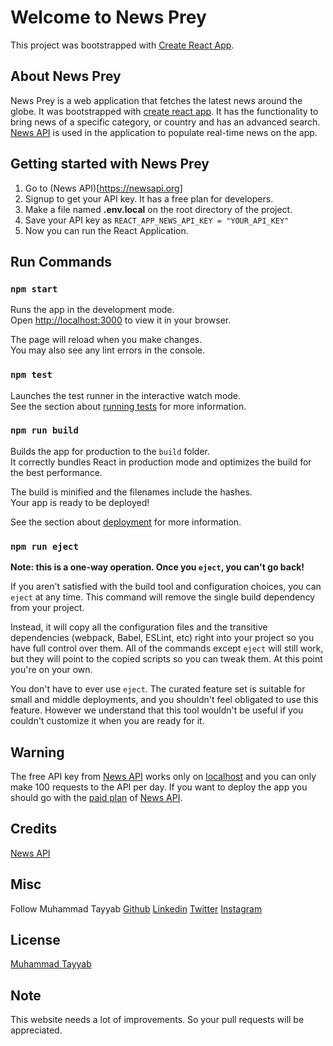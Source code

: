 # Welcome to  News Prey

This project was bootstrapped with [Create React App](https://github.com/facebook/create-react-app).

## About News Prey

News Prey is a web application that fetches the latest news around the globe. It was bootstrapped with [create react app](https://github.com/facebook/create-react-app). It has the functionality to bring news of a specific category, or country and has an advanced search. [News API](https://newsapi.org) is used in the application to populate real-time news on the app.

## Getting started with News Prey

1. Go to (News API)[https://newsapi.org]
2. Signup to get your API key. It has a free plan for developers.
3. Make a file named **.env.local** on the root directory of the project.
4. Save your API key as `REACT_APP_NEWS_API_KEY = "YOUR_API_KEY"`
5. Now you can run the React Application.

## Run Commands
### `npm start`

Runs the app in the development mode.\
Open [http://localhost:3000](http://localhost:3000) to view it in your browser.

The page will reload when you make changes.\
You may also see any lint errors in the console.

### `npm test`

Launches the test runner in the interactive watch mode.\
See the section about [running tests](https://facebook.github.io/create-react-app/docs/running-tests) for more information.

### `npm run build`

Builds the app for production to the `build` folder.\
It correctly bundles React in production mode and optimizes the build for the best performance.

The build is minified and the filenames include the hashes.\
Your app is ready to be deployed!

See the section about [deployment](https://facebook.github.io/create-react-app/docs/deployment) for more information.

### `npm run eject`

**Note: this is a one-way operation. Once you `eject`, you can't go back!**

If you aren't satisfied with the build tool and configuration choices, you can `eject` at any time. This command will remove the single build dependency from your project.

Instead, it will copy all the configuration files and the transitive dependencies (webpack, Babel, ESLint, etc) right into your project so you have full control over them. All of the commands except `eject` will still work, but they will point to the copied scripts so you can tweak them. At this point you're on your own.

You don't have to ever use `eject`. The curated feature set is suitable for small and middle deployments, and you shouldn't feel obligated to use this feature. However we understand that this tool wouldn't be useful if you couldn't customize it when you are ready for it.

## Warning
The free API key from [News API](https://newsapi.org) works only on [localhost](http://127.0.0.1:3000) and you can only make 100 requests to the API per day. If you want to deploy the app you should go with the [paid plan](https://newsapi.org/pricing) of [News API](https://newsapi.org).

## Credits
[News API](https://newsapi.org)

## Misc
Follow Muhammad Tayyab [Github](https://github.com/muhammadtayyab3411)  [Linkedin](https://www.linkedin.com/in/muhammad-tayyab-a12258228/) [Twitter](https://twitter.com/Tayyab_3411) [Instagram](https://instagram.com/muhammadtayyab_3411)

## License
[Muhammad Tayyab](https://github.com/muhammadtayyab3411)

## Note
This website needs a lot of improvements. So your pull requests will be appreciated.

